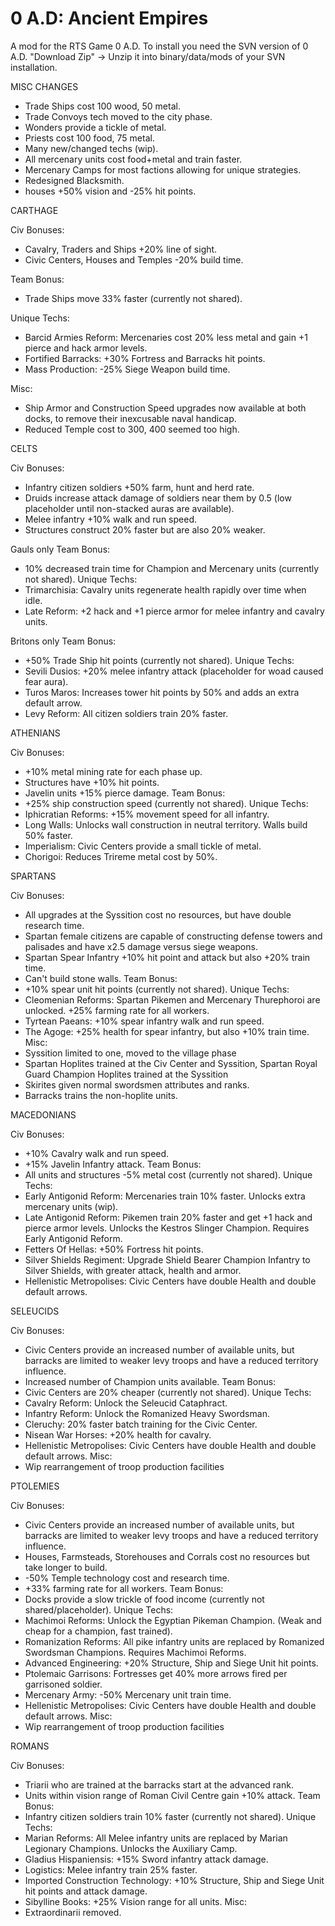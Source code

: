 0 A.D: Ancient Empires
===================

A mod for the RTS Game 0 A.D.
To install you need the SVN version of 0 A.D.
"Download Zip" -> Unzip it into binary/data/mods of your SVN installation.

MISC CHANGES
- Trade Ships cost 100 wood, 50 metal.
- Trade Convoys tech moved to the city phase.
- Wonders provide a tickle of metal.
- Priests cost 100 food, 75 metal.
- Many new/changed techs (wip).
- All mercenary units cost food+metal and train faster.
- Mercenary Camps for most factions allowing for unique strategies.
- Redesigned Blacksmith.
- houses +50% vision and -25% hit points.


CARTHAGE

Civ Bonuses:
- Cavalry, Traders and Ships +20% line of sight.
- Civic Centers, Houses and Temples -20% build time.

Team Bonus:
- Trade Ships move 33% faster (currently not shared).

Unique Techs:
- Barcid Armies Reform: Mercenaries cost 20% less metal and gain +1 pierce and hack armor levels.
- Fortified Barracks: +30% Fortress and Barracks hit points.
- Mass Production: -25% Siege Weapon build time.

Misc:
- Ship Armor and Construction Speed upgrades now available at both docks, to remove their inexcusable naval handicap.
- Reduced Temple cost to 300, 400 seemed too high.


CELTS

Civ Bonuses: 
- Infantry citizen soldiers +50% farm, hunt and herd rate.
- Druids increase attack damage of soldiers near them by 0.5 (low placeholder until non-stacked auras are available).
- Melee infantry +10% walk and run speed.
- Structures construct 20% faster but are also 20% weaker.

Gauls only
Team Bonus:
- 10% decreased train time for Champion and Mercenary units (currently not shared).
Unique Techs:
- Trimarchisia: Cavalry units regenerate health rapidly over time when idle.
- Late Reform: +2 hack and +1 pierce armor for melee infantry and cavalry units.

Britons only
Team Bonus:
- +50% Trade Ship hit points (currently not shared).
Unique Techs:
- Sevili Dusios: +20% melee infantry attack (placeholder for woad caused fear aura).
- Turos Maros: Increases tower hit points by 50% and adds an extra default arrow.
- Levy Reform: All citizen soldiers train 20% faster.


ATHENIANS

Civ Bonuses: 
- +10% metal mining rate for each phase up.
- Structures have +10% hit points.
- Javelin units +15% pierce damage.
Team Bonus:
- +25% ship construction speed (currently not shared).
Unique Techs:
- Iphicratian Reforms: +15% movement speed for all infantry.
- Long Walls: Unlocks wall construction in neutral territory. Walls build 50% faster.
- Imperialism: Civic Centers provide a small tickle of metal.
- Chorigoi: Reduces Trireme metal cost by 50%.


SPARTANS

Civ Bonuses: 
- All upgrades at the Syssition cost no resources, but have double research time.
- Spartan female citizens are capable of constructing defense towers and palisades and have x2.5 damage versus siege weapons.
- Spartan Spear Infantry +10% hit point and attack but also +20% train time. 
- Can't build stone walls.
Team Bonus:
- +10% spear unit hit points (currently not shared).
Unique Techs:
- Cleomenian Reforms: Spartan Pikemen and Mercenary Thurephoroi are unlocked. +25% farming rate for all workers.
- Tyrtean Paeans: +10% spear infantry walk and run speed.
- The Agoge: +25% health for spear infantry, but also +10% train time.
Misc:
- Syssition limited to one, moved to the village phase
- Spartan Hoplites trained at the Civ Center and Syssition, Spartan Royal Guard Champion Hoplites trained at the Syssition
- Skirites given normal swordsmen attributes and ranks. 
- Barracks trains the non-hoplite units.


MACEDONIANS

Civ Bonuses: 
- +10% Cavalry walk and run speed.
- +15% Javelin Infantry attack.
Team Bonus:
- All units and structures -5% metal cost (currently not shared).
Unique Techs:
- Early Antigonid Reform: Mercenaries train 10% faster. Unlocks extra mercenary units (wip).
- Late Antigonid Reform: Pikemen train 20% faster and get +1 hack and pierce armor levels. Unlocks the Kestros Slinger Champion. Requires Early Antigonid Reform.
- Fetters Of Hellas: +50% Fortress hit points.
- Silver Shields Regiment: Upgrade Shield Bearer Champion Infantry to Silver Shields, with greater attack, health and armor.
- Hellenistic Metropolises: Civic Centers have double Health and double default arrows.


SELEUCIDS

Civ Bonuses: 
- Civic Centers provide an increased number of available units, but barracks are limited to weaker levy troops and have a reduced territory influence.
- Increased number of Champion units available.
Team Bonus:
- Civic Centers are 20% cheaper (currently not shared).
Unique Techs:
- Cavalry Reform: Unlock the Seleucid Cataphract.
- Infantry Reform: Unlock the Romanized Heavy Swordsman.
- Cleruchy: 20% faster batch training for the Civic Center.
- Nisean War Horses: +20% health for cavalry.
- Hellenistic Metropolises: Civic Centers have double Health and double default arrows.
Misc:
- Wip rearrangement of troop production facilities


PTOLEMIES

Civ Bonuses: 
- Civic Centers provide an increased number of available units, but barracks are limited to weaker levy troops and have a reduced territory influence.
- Houses, Farmsteads, Storehouses and Corrals cost no resources but take longer to build.
- -50% Temple technology cost and research time.
- +33% farming rate for all workers.
Team Bonus:
- Docks provide a slow trickle of food income (currently not shared/placeholder).
Unique Techs:
- Machimoi Reforms: Unlock the Egyptian Pikeman Champion. (Weak and cheap for a champion, fast trained).
- Romanization Reforms: All pike infantry units are replaced by Romanized Swordsman Champions. Requires Machimoi Reforms.
- Advanced Engineering: +20% Structure, Ship and Siege Unit hit points.
- Ptolemaic Garrisons: Fortresses get 40% more arrows fired per garrisoned soldier.
- Mercenary Army: -50% Mercenary unit train time.
- Hellenistic Metropolises: Civic Centers have double Health and double default arrows.
Misc:
- Wip rearrangement of troop production facilities


ROMANS

Civ Bonuses: 
- Triarii who are trained at the barracks start at the advanced rank.
- Units within vision range of Roman Civil Centre gain +10% attack.
Team Bonus:
- Infantry citizen soldiers train 10% faster (currently not shared).
Unique Techs:
- Marian Reforms: All Melee infantry units are replaced by Marian Legionary Champions. Unlocks the Auxiliary Camp.
- Gladius Hispaniensis: +15% Sword infantry attack damage.
- Logistics: Melee infantry train 25% faster.
- Imported Construction Technology: +10% Structure, Ship and Siege Unit hit points and attack damage.
- Sibylline Books: +25% Vision range for all units.
Misc:
- Extraordinarii removed.

